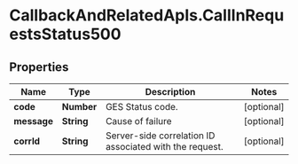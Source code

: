 # CallbackAndRelatedApIs.CallInRequestsStatus500

## Properties
Name | Type | Description | Notes
------------ | ------------- | ------------- | -------------
**code** | **Number** | GES Status code. | [optional] 
**message** | **String** | Cause of failure | [optional] 
**corrId** | **String** | Server-side correlation ID associated with the request. | [optional] 


